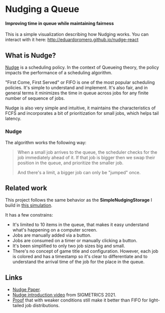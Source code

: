 # Nudging a Queue

#### Improving time in queue while maintaining fairness

This is a simple visualization describing how Nudging works. You can interact with it
here: http://eduardoromero.github.io/nudge-react

## What is Nudge?

[Nudge](https://arxiv.org/abs/2106.01492) is a scheduling policy. In the context of Queueing theory, the policy impacts
the performance of a scheduling algorithm.

"First Come, First Served" or FIFO is one of the most popular scheduling policies. It's simple to understand and
implement. It's also fair, and in general terms it minimizes the time in queue across jobs for any finite number of
sequence of jobs.

Nudge is also very simple and intuitive, it maintains the characteristics of FCFS and
incorporates a bit of prioritization for small jobs, which helps tail latency.

### Nudge

The algorithm works the following way:

> When a small job arrives to the queue, the scheduler checks for the job immediately ahead of it. If that job is bigger
> then we swap their position in the queue, and prioritize the smaller job.
>
>And there's a limit, a bigger job can only be "jumped" once.

## Related work

This project follows the same behavior as the **SimpleNudgingStorage** I build
in [this simulation](https://github.com/eduardoromero/QNudge).

It has a few constrains:

- It's limited to 10 items in the queue, that makes it easy understand what's happening on a computer screen.
- Jobs are manually added via a button.
- Jobs are consumed on a timer or manually clicking a button.
- It's been simplified to only two job sizes big and small.
- There's no concept of game title and configuration. However, each job is colored and has a timestamp so it's clear to
  differentiate and to understand the arrival time of the job for the place in the queue.

## Links
- [Nudge Paper](https://dl.acm.org/doi/abs/10.1145/3410220.3460102).
- [Nudge introduction video](https://www.youtube.com/watch?v=G3NWAOlHpoI) from SIGMETRICS 2021.
- [Proof](https://dl.acm.org/doi/abs/10.1145/3570610) that with weaker conditions still make it better than FIFO for
  light-tailed job distributions.
